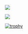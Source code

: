 ![](https://github-readme-blog-score-shota1995m.vercel.app/api/get_zenn_score?zennId=haoblackj)

![](https://github-profile-summary-cards.vercel.app/api/cards/profile-details?username=haoblackj&theme=default)

[![trophy](https://github-profile-trophy.vercel.app/?username=haoblackj&column=7
)](https://github.com/ryo-ma/github-profile-trophy)
